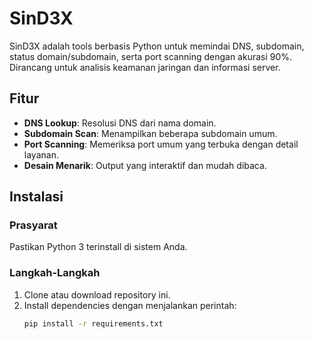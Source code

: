 # SinD3X
SinD3X adalah tools berbasis Python untuk memindai DNS, subdomain, status domain/subdomain, serta port scanning dengan akurasi 90%. Dirancang untuk analisis keamanan jaringan dan informasi server.

## Fitur
- **DNS Lookup**: Resolusi DNS dari nama domain.
- **Subdomain Scan**: Menampilkan beberapa subdomain umum.
- **Port Scanning**: Memeriksa port umum yang terbuka dengan detail layanan.
- **Desain Menarik**: Output yang interaktif dan mudah dibaca.

## Instalasi
### Prasyarat
Pastikan Python 3 terinstall di sistem Anda.

### Langkah-Langkah
1. Clone atau download repository ini.
2. Install dependencies dengan menjalankan perintah:
   ```bash
   pip install -r requirements.txt
